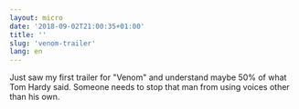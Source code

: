 ```yaml
---
layout: micro
date: '2018-09-02T21:00:35+01:00'
title: ''
slug: 'venom-trailer'
lang: en
---
```

Just saw my first trailer for "Venom" and understand maybe 50% of what Tom Hardy said. Someone needs to stop that man from using voices other than his own. 